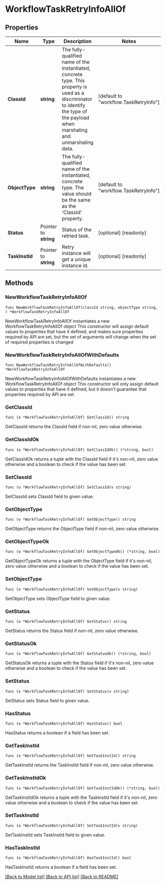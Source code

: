 # WorkflowTaskRetryInfoAllOf

## Properties

Name | Type | Description | Notes
------------ | ------------- | ------------- | -------------
**ClassId** | **string** | The fully-qualified name of the instantiated, concrete type. This property is used as a discriminator to identify the type of the payload when marshaling and unmarshaling data. | [default to "workflow.TaskRetryInfo"]
**ObjectType** | **string** | The fully-qualified name of the instantiated, concrete type. The value should be the same as the &#39;ClassId&#39; property. | [default to "workflow.TaskRetryInfo"]
**Status** | Pointer to **string** | Status of the retried task. | [optional] [readonly] 
**TaskInstId** | Pointer to **string** | Retry instance will get a unique instance id. | [optional] [readonly] 

## Methods

### NewWorkflowTaskRetryInfoAllOf

`func NewWorkflowTaskRetryInfoAllOf(classId string, objectType string, ) *WorkflowTaskRetryInfoAllOf`

NewWorkflowTaskRetryInfoAllOf instantiates a new WorkflowTaskRetryInfoAllOf object
This constructor will assign default values to properties that have it defined,
and makes sure properties required by API are set, but the set of arguments
will change when the set of required properties is changed

### NewWorkflowTaskRetryInfoAllOfWithDefaults

`func NewWorkflowTaskRetryInfoAllOfWithDefaults() *WorkflowTaskRetryInfoAllOf`

NewWorkflowTaskRetryInfoAllOfWithDefaults instantiates a new WorkflowTaskRetryInfoAllOf object
This constructor will only assign default values to properties that have it defined,
but it doesn't guarantee that properties required by API are set

### GetClassId

`func (o *WorkflowTaskRetryInfoAllOf) GetClassId() string`

GetClassId returns the ClassId field if non-nil, zero value otherwise.

### GetClassIdOk

`func (o *WorkflowTaskRetryInfoAllOf) GetClassIdOk() (*string, bool)`

GetClassIdOk returns a tuple with the ClassId field if it's non-nil, zero value otherwise
and a boolean to check if the value has been set.

### SetClassId

`func (o *WorkflowTaskRetryInfoAllOf) SetClassId(v string)`

SetClassId sets ClassId field to given value.


### GetObjectType

`func (o *WorkflowTaskRetryInfoAllOf) GetObjectType() string`

GetObjectType returns the ObjectType field if non-nil, zero value otherwise.

### GetObjectTypeOk

`func (o *WorkflowTaskRetryInfoAllOf) GetObjectTypeOk() (*string, bool)`

GetObjectTypeOk returns a tuple with the ObjectType field if it's non-nil, zero value otherwise
and a boolean to check if the value has been set.

### SetObjectType

`func (o *WorkflowTaskRetryInfoAllOf) SetObjectType(v string)`

SetObjectType sets ObjectType field to given value.


### GetStatus

`func (o *WorkflowTaskRetryInfoAllOf) GetStatus() string`

GetStatus returns the Status field if non-nil, zero value otherwise.

### GetStatusOk

`func (o *WorkflowTaskRetryInfoAllOf) GetStatusOk() (*string, bool)`

GetStatusOk returns a tuple with the Status field if it's non-nil, zero value otherwise
and a boolean to check if the value has been set.

### SetStatus

`func (o *WorkflowTaskRetryInfoAllOf) SetStatus(v string)`

SetStatus sets Status field to given value.

### HasStatus

`func (o *WorkflowTaskRetryInfoAllOf) HasStatus() bool`

HasStatus returns a boolean if a field has been set.

### GetTaskInstId

`func (o *WorkflowTaskRetryInfoAllOf) GetTaskInstId() string`

GetTaskInstId returns the TaskInstId field if non-nil, zero value otherwise.

### GetTaskInstIdOk

`func (o *WorkflowTaskRetryInfoAllOf) GetTaskInstIdOk() (*string, bool)`

GetTaskInstIdOk returns a tuple with the TaskInstId field if it's non-nil, zero value otherwise
and a boolean to check if the value has been set.

### SetTaskInstId

`func (o *WorkflowTaskRetryInfoAllOf) SetTaskInstId(v string)`

SetTaskInstId sets TaskInstId field to given value.

### HasTaskInstId

`func (o *WorkflowTaskRetryInfoAllOf) HasTaskInstId() bool`

HasTaskInstId returns a boolean if a field has been set.


[[Back to Model list]](../README.md#documentation-for-models) [[Back to API list]](../README.md#documentation-for-api-endpoints) [[Back to README]](../README.md)


